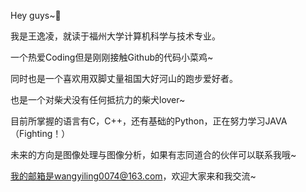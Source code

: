  Hey guys~👋

我是王逸凌，就读于福州大学计算机科学与技术专业。

一个热爱Coding但是刚刚接触Github的代码小菜鸡~

同时也是一个喜欢用双脚丈量祖国大好河山的跑步爱好者。

也是一个对柴犬没有任何抵抗力的柴犬lover~

目前所掌握的语言有C，C++，还有基础的Python，正在努力学习JAVA（Fighting！）

未来的方向是图像处理与图像分析，如果有志同道合的伙伴可以联系我哦~

我的邮箱是wangyiling0074@163.com，欢迎大家来和我交流~


